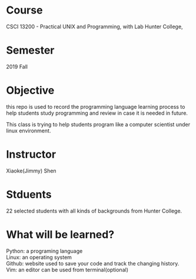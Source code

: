 # Course
CSCI 13200 - Practical UNIX and Programming, with Lab Hunter College, 

# Semester
2019 Fall

# Objective
this repo is used to record the programming language learning process to help students study programming and review in case it is needed in future.

This class is trying to help students program like a computer scientist under linux environment.

# Instructor
Xiaoke(Jimmy) Shen

# Stduents
22 selected students with all kinds of backgrounds from Hunter College.


# What will be learned?
Python: a programing language  
Linux: an operating system  
Github: website used to save your code and track the changing history.  
Vim: an editor can be used from terminal(optional)

